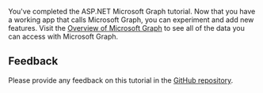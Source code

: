<!-- markdownlint-disable MD002 MD041 -->

You've completed the ASP.NET Microsoft Graph tutorial. Now that you have a working app that calls Microsoft Graph, you can experiment and add new features. Visit the [Overview of Microsoft Graph](/graph/overview) to see all of the data you can access with Microsoft Graph.

## Feedback

Please provide any feedback on this tutorial in the [GitHub repository](https://github.com/microsoftgraph/msgraph-training-aspnetmvcapp).